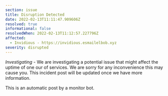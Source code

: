 ```yaml
---
section: issue
title: Disruption Detected
date: 2022-02-13T11:11:47.909606Z
resolved: true
informational: false
resolvedWhen: 2022-02-13T11:12:57.227796Z
affected:
  - Invidious - https://invidious.esmailelbob.xyz
severity: disrupted
---
```

*Investigating* - We are investigating a potential issue that might affect the uptime of one our of services. We are sorry for any inconvenience this may cause you. This incident post will be updated once we have more information.

This is an automatic post by a monitor bot.
        